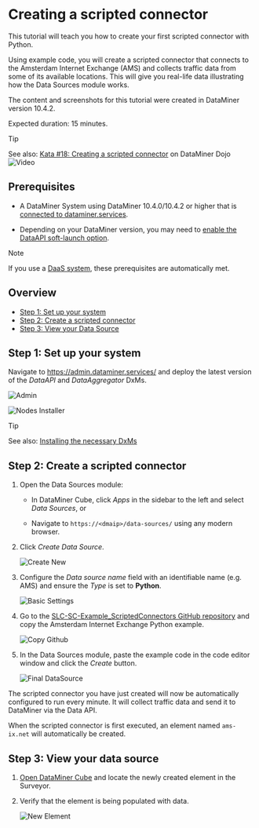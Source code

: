 ﻿---
uid: Data_Sources_Tutorials_GettingStarted
---

# Creating a scripted connector

This tutorial will teach you how to create your first scripted connector with Python.

Using example code, you will create a scripted connector that connects to the Amsterdam Internet Exchange (AMS) and collects traffic data from some of its available locations. This will give you real-life data illustrating how the Data Sources module works.

The content and screenshots for this tutorial were created in DataMiner version 10.4.2.

Expected duration: 15 minutes.

> [!TIP]
> See also: [Kata #18: Creating a scripted connector](https://community.dataminer.services/courses/kata-18/) on DataMiner Dojo ![Video](~/user-guide/images/video_Duo.png)

## Prerequisites

- A DataMiner System using DataMiner 10.4.0/10.4.2 or higher that is [connected to dataminer.services](xref:Connecting_your_DataMiner_System_to_the_cloud).

- Depending on your DataMiner version, you may need to [enable the DataAPI soft-launch option](xref:Activating_Soft_Launch_Options).

> [!NOTE]
> If you use a [DaaS system](xref:Creating_a_DMS_in_the_cloud), these prerequisites are automatically met.

## Overview

- [Step 1: Set up your system](#step-1-set-up-your-system)
- [Step 2: Create a scripted connector](#step-2-create-a-scripted-connector)
- [Step 3: View your Data Source](#step-3-view-your-data-source)

## Step 1: Set up your system

Navigate to <https://admin.dataminer.services/> and deploy the latest version of the *DataAPI* and *DataAggregator* DxMs.

![Admin](~/user-guide/images/Data_Sources_Tutorials_GettingStarted_1.png)

![Nodes Installer](~/user-guide/images/Data_Sources_Tutorials_GettingStarted_2.png)

> [!TIP]
> See also: [Installing the necessary DxMs](xref:Data_Sources_Setup#installing-the-necessary-dxms)

## Step 2: Create a scripted connector

1. Open the Data Sources module:

   - In DataMiner Cube, click *Apps* in the sidebar to the left and select *Data Sources*, or

   - Navigate to `https://<dmaip>/data-sources/` using any modern browser.

1. Click *Create Data Source*.

   ![Create New](~/user-guide/images/Data_Sources_Tutorials_GettingStarted_3.png)

1. Configure the *Data source name* field with an identifiable name (e.g. AMS) and ensure the *Type* is set to **Python**.

   ![Basic Settings](~/user-guide/images/Data_Sources_Tutorials_GettingStarted_3_1.png)

1. Go to the [SLC-SC-Example_ScriptedConnectors GitHub repository](https://github.com/SkylineCommunications/SLC-SC-Example_ScriptedConnectors) and copy the Amsterdam Internet Exchange Python example.

   ![Copy Github](~/user-guide/images/Data_Sources_Tutorials_GettingStarted_4.png)

1. In the Data Sources module, paste the example code in the code editor window and click the *Create* button.

   ![Final DataSource](~/user-guide/images/Data_Sources_Tutorials_GettingStarted_5.png)

The scripted connector you have just created will now be automatically configured to run every minute. It will collect traffic data and send it to DataMiner via the Data API.

When the scripted connector is first executed, an element named `ams-ix.net` will automatically be created.

## Step 3: View your data source

1. [Open DataMiner Cube](xref:Using_the_desktop_app) and locate the newly created element in the Surveyor.

1. Verify that the element is being populated with data.

   ![New Element](~/user-guide/images/Data_Sources_Tutorials_GettingStarted_6.png)
